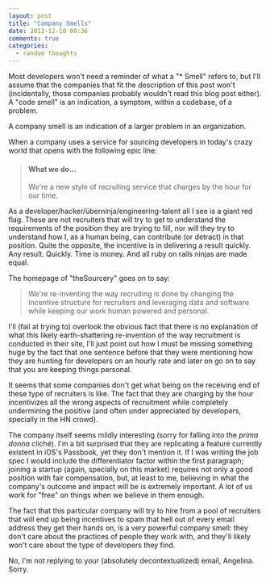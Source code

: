 ```yaml
---
layout: post
title: "Company Smells"
date: 2012-12-18 00:36
comments: true
categories:
  - random thoughts
---
```


Most developers won't need a reminder of what a "* Smell" refers to, but I'll
assume that the companies that fit the description of this post won't
(incidentally, those companies probably wouldn't read this blog post either). A
"code smell" is an indication, a symptom, within a codebase, of a problem.

A company smell is an indication of a larger problem in an organization.

When a company uses a service for sourcing developers in today's crazy world
that opens with the following epic line:

> #### What we do...
> We're a new style of recruiting service that charges by the hour
> for our time.

As a developer/hacker/überninja/engineering-talent all I see is a giant red
flag. These are not recruiters that will try to get to understand the
requirements of the position they are trying to fill, nor will they try to
understand how I, as a human being, can contribute (or detract) in that
position. Quite the opposite, the incentive is in delivering a result quickly.
Any result. Quickly. Time is money. And all ruby on rails ninjas are made equal.

The homepage of "theSourcery" goes on to say:

> We're re-inventing the way recruiting is done by changing the incentive
> structure for recruiters and leveraging data and software while keeping our
> work human powered and personal.

<!-- more -->

I'll (fail at trying to) overlook the obvious fact that there is no explanation
of what this likely earth-shattering re-invention of the way recruitment is
conducted in their site, I'll just point out how I must be missing something
huge by the fact that one sentence before that they were mentioning how they are
hunting for developers on an hourly rate and later on go on to say that you are
keeping things personal.

It seems that some companies don't get what being on the receiving end of these
type of recruiters is like. The fact that they are charging by the hour
incentivizes all the wrong aspects of recruitment while completely undermining
the positive (and often under appreciated by developers, specially in the HN
crowd).

The company itself seems mildly interesting (sorry for falling into the *prima
donna* cliché). I'm a bit surprised that they are replicating a feature
currently existent in iOS's Passbook, yet they don't mention it. If I was
writing the job spec I would include the differentiator factor within the first
paragraph; joining a startup (again, specially on this market) requires not only
a good position with fair compensation, but, at least to me, believing in what
the company's outcome and impact will be is extremely important. A lot of us
work for "free" on things when we believe in them enough.

The fact that this particular company will try to hire from a pool of recruiters
that will end up being incentives to spam that hell out of every email address
they get their hands on, is a very powerful company smell: they don't care about
the practices of people they work with, and they'll likely won't care about the
type of developers they find.

No, I'm not replying to your (absolutely decontextualized) email, Angelina.
Sorry.
